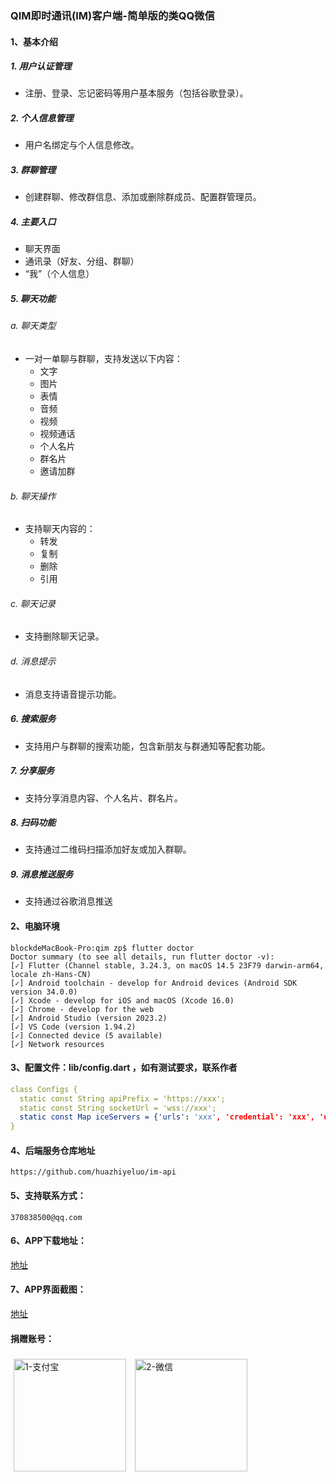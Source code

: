 ### QIM即时通讯(IM)客户端-简单版的类QQ微信

#### 1、基本介绍

##### 1. 用户认证管理

- 注册、登录、忘记密码等用户基本服务（包括谷歌登录）。

##### 2. 个人信息管理

- 用户名绑定与个人信息修改。

##### 3. 群聊管理

- 创建群聊、修改群信息、添加或删除群成员、配置群管理员。

##### 4. 主要入口

- 聊天界面
- 通讯录（好友、分组、群聊）
- “我”（个人信息）

##### 5. 聊天功能

###### a. 聊天类型

- 一对一单聊与群聊，支持发送以下内容：
  - 文字
  - 图片
  - 表情
  - 音频
  - 视频
  - 视频通话
  - 个人名片
  - 群名片
  - 邀请加群

###### b. 聊天操作

- 支持聊天内容的：
  - 转发
  - 复制
  - 删除
  - 引用

###### c. 聊天记录

- 支持删除聊天记录。

###### d. 消息提示

- 消息支持语音提示功能。

##### 6. 搜索服务

- 支持用户与群聊的搜索功能，包含新朋友与群通知等配套功能。

##### 7. 分享服务

- 支持分享消息内容、个人名片、群名片。

##### 8. 扫码功能

- 支持通过二维码扫描添加好友或加入群聊。

##### 9. 消息推送服务

- 支持通过谷歌消息推送

#### 2、电脑环境

```
blockdeMacBook-Pro:qim zp$ flutter doctor
Doctor summary (to see all details, run flutter doctor -v):
[✓] Flutter (Channel stable, 3.24.3, on macOS 14.5 23F79 darwin-arm64, locale zh-Hans-CN)
[✓] Android toolchain - develop for Android devices (Android SDK version 34.0.0)
[✓] Xcode - develop for iOS and macOS (Xcode 16.0)
[✓] Chrome - develop for the web
[✓] Android Studio (version 2023.2)
[✓] VS Code (version 1.94.2)
[✓] Connected device (5 available)
[✓] Network resources
```

#### 3、配置文件：lib/config.dart ，如有测试要求，联系作者

```yml
class Configs {
  static const String apiPrefix = 'https://xxx';                                          // api 接口地址
  static const String socketUrl = 'wss://xxx';                                            // websocket 地址
  static const Map iceServers = {'urls': 'xxx', 'credential': 'xxx', 'username': 'xxx'};  //服务
}
```

#### 4、后端服务仓库地址

```
https://github.com/huazhiyeluo/im-api
```

#### 5、支持联系方式：

```
370838500@qq.com
```

#### 6、APP下载地址：

[地址](https://github.com/huazhiyeluo/flutter-im-client/releases/tag/v1.0.0)

#### 7、APP界面截图：

[地址](https://github.com/huazhiyeluo/flutter-im-client/wiki/%E5%9F%BA%E6%9C%AC%E4%BB%8B%E7%BB%8D%E5%8F%8AApp%E9%83%A8%E5%88%86%E6%88%AA%E5%9B%BE)

#### 捐赠账号：

<img src="https://github.com/user-attachments/assets/9cf0485d-4c96-499f-915a-d3c437bb40b7" alt="1-支付宝" width="180" style="padding:5px;" />
<img src="https://github.com/user-attachments/assets/e7986b02-c09f-411b-ade0-f1940d92ad0e" alt="2-微信" width="180" style="padding:5px;" />

